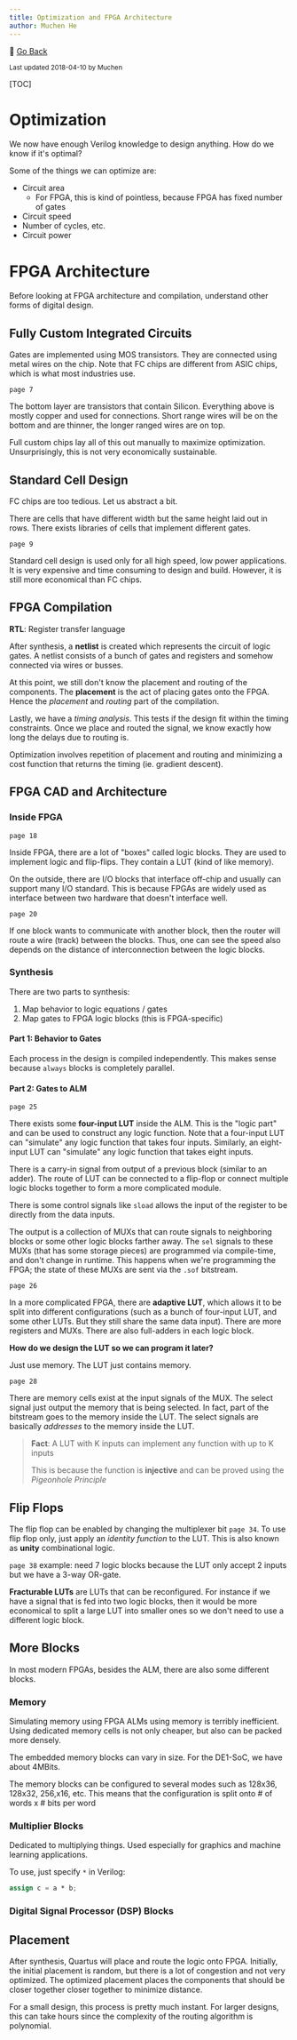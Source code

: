 ```yaml
---
title: Optimization and FPGA Architecture
author: Muchen He
---
```


:floppy_disk: [Go Back](/documents)

<small> Last updated 2018-04-10 by Muchen</small> 

[TOC]

# Optimization

We now have enough Verilog knowledge to design anything. How do we know if it's optimal?

Some of the things we can optimize are:

- Circuit area
  - For FPGA, this is kind of pointless, because FPGA has fixed number of gates
- Circuit speed
- Number of cycles, etc.
- Circuit power



# FPGA Architecture

Before looking at FPGA architecture and compilation, understand other forms of digital design.

## Fully Custom Integrated Circuits

Gates are implemented using MOS transistors. They are connected using metal wires on the chip. Note that FC chips are different from ASIC chips, which is what most industries use.

`page 7`

The bottom layer are transistors that contain Silicon. Everything above is mostly copper and used for connections. Short range wires will be on the bottom and are thinner, the longer ranged wires are on top. 

Full custom chips lay all of this out manually to maximize optimization. Unsurprisingly, this is not very economically sustainable. 

## Standard Cell Design

FC chips are too tedious. Let us abstract a bit.

There are cells that have different width but the same height laid out in rows. There exists libraries of cells that implement different gates. 

`page 9`

Standard cell design is used only for all high speed, low power applications. It is very expensive and time consuming to design and build. However, it is still more economical than FC chips.

## FPGA Compilation

**RTL**: Register transfer language

After synthesis, a **netlist** is created which represents the circuit of logic gates. A netlist consists of a bunch of gates and registers and somehow connected via wires or busses.

At this point, we still don't know the placement and routing of the components. The **placement** is the act of placing gates onto the FPGA. Hence the *placement* and *routing* part of the compilation.

Lastly, we have a *timing analysis*. This tests if the design fit within the timing constraints. Once we place and routed the signal, we know exactly how long the delays due to routing is. 

Optimization involves repetition of placement and routing and minimizing a cost function that returns the timing (ie. gradient descent).

## FPGA CAD and Architecture

### Inside FPGA

`page 18`

Inside FPGA, there are a lot of "boxes" called logic blocks. They are used to implement logic and flip-flips. They contain a LUT (kind of like memory). 

On the outside, there are I/O blocks that interface off-chip and usually can support many I/O standard. This is because FPGAs are widely used as interface between two hardware that doesn't interface well.

`page 20`

If one block wants to communicate with another block, then the router will route a wire (track) between the blocks. Thus, one can see the speed also depends on the distance of interconnection between the logic blocks.

### Synthesis

There are two parts to synthesis:

1. Map behavior to logic equations / gates
2. Map gates to FPGA logic blocks (this is FPGA-specific)

#### Part 1: Behavior to Gates

Each process in the design is compiled independently. This makes sense because `always` blocks is completely parallel. 

#### Part 2: Gates to ALM

`page 25`

There exists some  **four-input LUT** inside the ALM. This is the "logic part" and can be used to construct any logic function. Note that a four-input LUT can "simulate" any logic function that takes four inputs. Similarly, an eight-input LUT can "simulate" any logic function that takes eight inputs.

There is a carry-in signal from output of a previous block (similar to an adder). The route of LUT can be connected to a flip-flop or connect multiple logic blocks together to form a more complicated module.

There is some control signals like  `sload` allows the input of the register to be directly from the data inputs. 

The output is a collection of MUXs that can route signals to neighboring blocks or some other logic blocks farther away. The `sel` signals to these MUXs (that has some storage pieces) are programmed via compile-time, and don't change in runtime. This happens when we're programming the FPGA; the state of these MUXs are sent via the `.sof` bitstream.

`page 26`

In a more complicated FPGA, there are **adaptive LUT**, which allows it to be split into different configurations (such as a bunch of four-input LUT, and some other LUTs. But they still share the same data input). There are more registers and MUXs. There are also full-adders in each logic block. 

**How do we design the LUT so we can program it later?**

Just use memory. The LUT just contains memory.

`page 28`

There are memory cells exist at the input signals of the MUX. The select signal just output the memory that is being selected. In fact, part of the bitstream goes to the memory inside the LUT. The select signals are basically *addresses* to the memory inside the LUT.

> **Fact**: A LUT with K inputs can implement any function with up to K inputs
>
> This is because the function is **injective** and can be proved using the *Pigeonhole Principle*

## Flip Flops

The flip flop can be enabled by changing the multiplexer bit `page 34`. To use flip flop only, just apply an *identity function* to the LUT. This is also known as **unity** combinational logic.

`page 38` example: need 7 logic blocks because the LUT only accept 2 inputs but we have a 3-way OR-gate.

**Fracturable LUTs** are LUTs that can be reconfigured. For instance if we have a signal that is fed into two logic blocks, then it would be more economical to split a large LUT into smaller ones so we don't need to use a different logic block.

## More Blocks

In most modern FPGAs, besides the ALM, there are also some different blocks.

### Memory

Simulating memory using FPGA ALMs using memory is terribly inefficient. Using dedicated memory cells is not only cheaper, but also can be packed more densely.

The embedded memory blocks can vary in size. For the DE1-SoC, we have about 4MBits.

The memory blocks can be configured to several modes such as 128x36, 128x32, 256,x16, etc. This means that the configuration is split onto # of words x # bits per word

### Multiplier Blocks

Dedicated to multiplying things. Used especially for graphics and machine learning applications.

To use, just specify `*` in Verilog:

```verilog
assign c = a * b;
```

### Digital Signal Processor (DSP) Blocks

## Placement

After synthesis, Quartus will place and route the logic onto FPGA. Initially, the initial placement is random, but there is a lot of congestion and not very optimized. The optimized placement places the components that should be closer together closer together to minimize distance.

For a small design, this process is pretty much instant. For larger designs, this can take hours since the complexity of the routing algorithm is polynomial.

